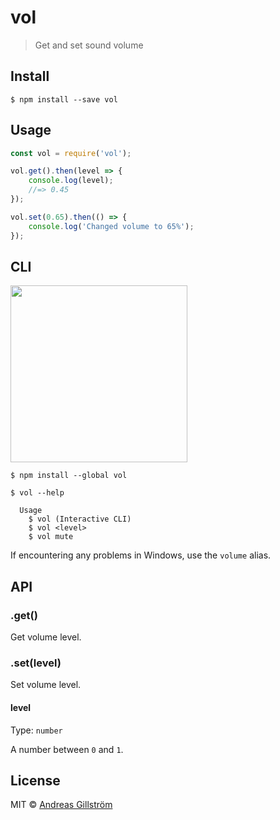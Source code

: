# vol

> Get and set sound volume


## Install

```
$ npm install --save vol
```


## Usage

```js
const vol = require('vol');

vol.get().then(level => {
	console.log(level);
	//=> 0.45
});

vol.set(0.65).then(() => {
	console.log('Changed volume to 65%');
});
```


## CLI

<img width="283" src="screenshot.png">

```
$ npm install --global vol
```

```
$ vol --help

  Usage
    $ vol (Interactive CLI)
    $ vol <level>
    $ vol mute
```

If encountering any problems in Windows, use the `volume` alias.


## API

### .get()

Get volume level.

### .set(level)

Set volume level.

#### level

Type: `number`

A number between `0` and `1`.


## License

MIT © [Andreas Gillström](http://github.com/gillstrom)

